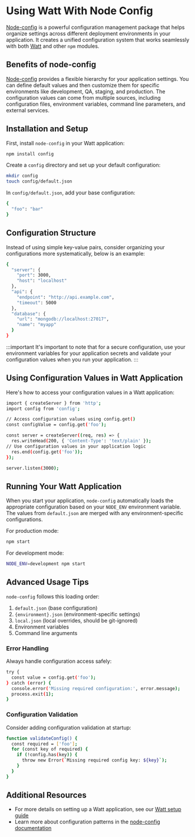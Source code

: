 # Using Watt With Node Config

[Node-config](https://www.npmjs.com/package/config) is a powerful configuration management package that helps organize settings across different deployment environments in your application. It creates a unified configuration system that works seamlessly with both [Watt](https://platformatic.dev/docs/watt/overview) and other `npm` modules.

## Benefits of node-config

[Node-config](https://www.npmjs.com/package/config) provides a flexible hierarchy for your application settings. You can define default values and then customize them for specific environments like development, QA, staging, and production. The configuration values can come from multiple sources, including configuration files, environment variables, command line parameters, and external services.

## Installation and Setup

First, install `node-config` in your Watt application:

```sh
npm install config
```

Create a `config` directory and set up your default configuration:

```sh
mkdir config
touch config/default.json
```

In `config/default.json`, add your base configuration:

```sh
{
  "foo": "bar"
}
```

## Configuration Structure

Instead of using simple key-value pairs, consider organizing your configurations more systematically, below is an example:

```sh
{
  "server": {
    "port": 3000,
    "host": "localhost"
  },
  "api": {
    "endpoint": "http://api.example.com",
    "timeout": 5000
  },
  "database": {
    "url": "mongodb://localhost:27017",
    "name": "myapp"
  }
}
```

:::important
It's important to note that for a secure configuration, use your environment variables for your application  secrets and validate your configuration values when you run your application. 
:::

## Using Configuration Values in Watt Application

Here's how to access your configuration values in a Watt application:

```sh
import { createServer } from 'http';
import config from 'config';

// Access configuration values using config.get()
const configValue = config.get('foo');

const server = createServer((req, res) => {
  res.writeHead(200, { 'Content-Type': 'text/plain' });
// Use configuration values in your application logic
  res.end(config.get('foo'));
});

server.listen(3000);
```

## Running Your Watt Application

When you start your application, `node-config` automatically loads the appropriate configuration based on your `NODE_ENV` environment variable. The values from `default.json` are merged with any environment-specific configurations.

For production mode:

```sh
npm start 
```

For development mode:

```sh
NODE_ENV=development npm start
```

## **Advanced Usage Tips**
`node-config` follows this loading order:

1. `default.json` (base configuration)
2. `{environment}.json` (environment-specific settings)
3. `local.json` (local overrides, should be git-ignored)
4. Environment variables
5. Command line arguments

### **Error Handling**

Always handle configuration access safely:

```sh
try {
  const value = config.get('foo');
} catch (error) {
  console.error('Missing required configuration:', error.message);
  process.exit(1);
}
```

### **Configuration Validation**

Consider adding configuration validation at startup:

```sh
function validateConfig() {
  const required = ['foo'];
  for (const key of required) {
    if (!config.has(key)) {
      throw new Error(`Missing required config key: ${key}`);
    }
  }
}
```

## Additional Resources

- For more details on setting up a Watt application, see our [Watt setup guide](https://docs.platformatic.dev/docs/getting-started/quick-start-watt)
- Learn more about configuration patterns in the [node-config documentation](https://www.npmjs.com/package/config)